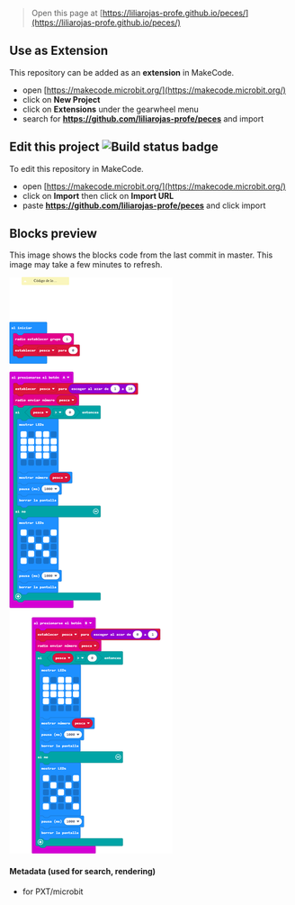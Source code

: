 
> Open this page at [https://liliarojas-profe.github.io/peces/](https://liliarojas-profe.github.io/peces/)

## Use as Extension

This repository can be added as an **extension** in MakeCode.

* open [https://makecode.microbit.org/](https://makecode.microbit.org/)
* click on **New Project**
* click on **Extensions** under the gearwheel menu
* search for **https://github.com/liliarojas-profe/peces** and import

## Edit this project ![Build status badge](https://github.com/liliarojas-profe/peces/workflows/MakeCode/badge.svg)

To edit this repository in MakeCode.

* open [https://makecode.microbit.org/](https://makecode.microbit.org/)
* click on **Import** then click on **Import URL**
* paste **https://github.com/liliarojas-profe/peces** and click import

## Blocks preview

This image shows the blocks code from the last commit in master.
This image may take a few minutes to refresh.

![A rendered view of the blocks](https://github.com/liliarojas-profe/peces/raw/master/.github/makecode/blocks.png)

#### Metadata (used for search, rendering)

* for PXT/microbit
<script src="https://makecode.com/gh-pages-embed.js"></script><script>makeCodeRender("{{ site.makecode.home_url }}", "{{ site.github.owner_name }}/{{ site.github.repository_name }}");</script>
